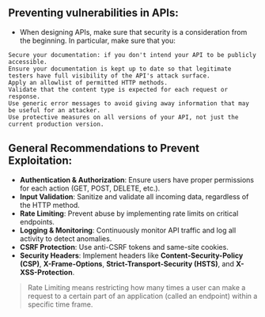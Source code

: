 ## Preventing vulnerabilities in APIs:
- When designing APIs, make sure that security is a consideration from the beginning. In particular, make sure that you:
```
Secure your documentation: if you don't intend your API to be publicly accessible.
Ensure your documentation is kept up to date so that legitimate testers have full visibility of the API's attack surface.
Apply an allowlist of permitted HTTP methods.
Validate that the content type is expected for each request or response.
Use generic error messages to avoid giving away information that may be useful for an attacker.
Use protective measures on all versions of your API, not just the current production version.
```

## General Recommendations to Prevent Exploitation:
- **Authentication & Authorization**: Ensure users have proper permissions for each action (GET, POST, DELETE, etc.).
- **Input Validation**: Sanitize and validate all incoming data, regardless of the HTTP method.
- **Rate Limiting**: Prevent abuse by implementing rate limits on critical endpoints.
- **Logging & Monitoring**: Continuously monitor API traffic and log all activity to detect anomalies.
- **CSRF Protection**: Use anti-CSRF tokens and same-site cookies.
- **Security Headers**: Implement headers like **Content-Security-Policy (CSP)**, **X-Frame-Options**, **Strict-Transport-Security (HSTS)**, and **X-XSS-Protection**.


> Rate Limiting means restricting how many times a user can make a request to a certain part of an application (called an endpoint) within a specific time frame.
